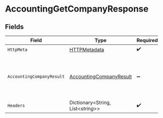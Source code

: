 # AccountingGetCompanyResponse


## Fields

| Field                                                                         | Type                                                                          | Required                                                                      | Description                                                                   |
| ----------------------------------------------------------------------------- | ----------------------------------------------------------------------------- | ----------------------------------------------------------------------------- | ----------------------------------------------------------------------------- |
| `HttpMeta`                                                                    | [HTTPMetadata](../../Models/Components/HTTPMetadata.md)                       | :heavy_check_mark:                                                            | N/A                                                                           |
| `AccountingCompanyResult`                                                     | [AccountingCompanyResult](../../Models/Components/AccountingCompanyResult.md) | :heavy_minus_sign:                                                            | The company with the given identifier was retrieved.                          |
| `Headers`                                                                     | Dictionary<String, List<*string*>>                                            | :heavy_check_mark:                                                            | N/A                                                                           |